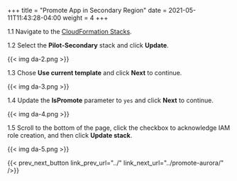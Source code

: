 +++
title = "Promote App in Secondary Region"
date =  2021-05-11T11:43:28-04:00
weight = 4
+++


1.1 Navigate to the [CloudFormation Stacks](https://console.aws.amazon.com/cloudformation/home?region=us-west-1#/stacks/).

1.2 Select the **Pilot-Secondary** stack and click **Update**.

{{< img da-2.png >}}

1.3 Chose **Use current template** and click **Next** to continue.

{{< img da-3.png >}}

1.4 Update the **IsPromote** parameter to `yes` and click **Next** to continue.

{{< img da-4.png >}}

1.5 Scroll to the bottom of the page, click the checkbox to acknowledge IAM role creation, and then click **Update stack**.

{{< img da-5.png >}}

{{< prev_next_button link_prev_url="../" link_next_url="../promote-aurora/" />}}


